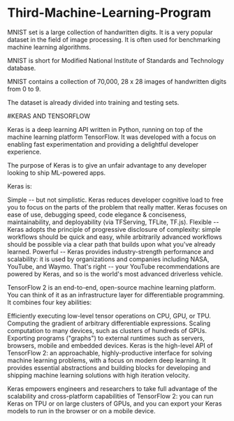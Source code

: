 # Third-Machine-Learning-Program

MNIST set is a large collection of handwritten digits. It is a very popular dataset in the field of image processing. It is often used for benchmarking machine learning algorithms.

MNIST is short for Modified National Institute of Standards and Technology database.

MNIST contains a collection of 70,000, 28 x 28 images of handwritten digits from 0 to 9.

The dataset is already divided into training and testing sets.


#KERAS AND TENSORFLOW

Keras is a deep learning API written in Python, running on top of the machine learning platform TensorFlow. It was developed with a focus on enabling fast experimentation and providing a delightful developer experience.

The purpose of Keras is to give an unfair advantage to any developer looking to ship ML-powered apps.

Keras is:

Simple -- but not simplistic. Keras reduces developer cognitive load to free you to focus on the parts of the problem that really matter. Keras focuses on ease of use, debugging speed, code elegance & conciseness, maintainability, and deployability (via TFServing, TFLite, TF.js).
Flexible -- Keras adopts the principle of progressive disclosure of complexity: simple workflows should be quick and easy, while arbitrarily advanced workflows should be possible via a clear path that builds upon what you've already learned.
Powerful -- Keras provides industry-strength performance and scalability: it is used by organizations and companies including NASA, YouTube, and Waymo. That's right -- your YouTube recommendations are powered by Keras, and so is the world's most advanced driverless vehicle.

TensorFlow 2 is an end-to-end, open-source machine learning platform. You can think of it as an infrastructure layer for differentiable programming. It combines four key abilities:

Efficiently executing low-level tensor operations on CPU, GPU, or TPU.
Computing the gradient of arbitrary differentiable expressions.
Scaling computation to many devices, such as clusters of hundreds of GPUs.
Exporting programs ("graphs") to external runtimes such as servers, browsers, mobile and embedded devices.
Keras is the high-level API of TensorFlow 2: an approachable, highly-productive interface for solving machine learning problems, with a focus on modern deep learning. It provides essential abstractions and building blocks for developing and shipping machine learning solutions with high iteration velocity.

Keras empowers engineers and researchers to take full advantage of the scalability and cross-platform capabilities of TensorFlow 2: you can run Keras on TPU or on large clusters of GPUs, and you can export your Keras models to run in the browser or on a mobile device.

